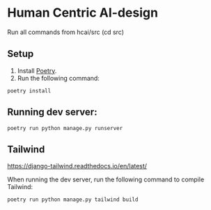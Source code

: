 # Human Centric AI-design
Run all commands from hcai/src (cd src)

## Setup

1. Install [Poetry](https://python-poetry.org/docs/).
2. Run the following command:
```
poetry install
```

## Running dev server:
```
poetry run python manage.py runserver
```

## Tailwind
https://django-tailwind.readthedocs.io/en/latest/

When running the dev server, run the following command to compile Tailwind:
```
poetry run python manage.py tailwind build
```